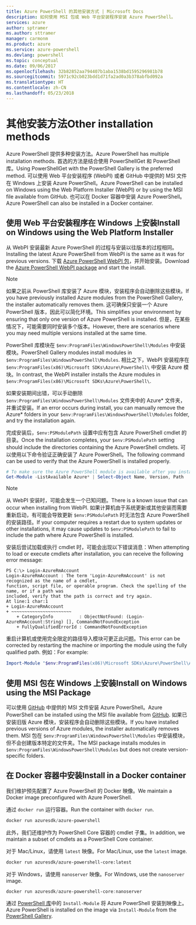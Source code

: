 ```yaml
---
title: Azure PowerShell 的其他安装方式 | Microsoft Docs
description: 如何使用 MSI 包或 Web 平台安装程序安装 Azure PowerShell。
services: azure
author: sptramer
ms.author: sttramer
manager: carmonm
ms.product: azure
ms.service: azure-powershell
ms.devlang: powershell
ms.topic: conceptual
ms.date: 09/06/2017
ms.openlocfilehash: 32b82852aa794407b1aba1538bd1595296981b78
ms.sourcegitcommit: 5971c92cb023bdd1d71fa2ad0a3b378abfbd092a
ms.translationtype: HT
ms.contentlocale: zh-CN
ms.lasthandoff: 05/23/2018
---
```

# <a name="other-installation-methods"></a><span data-ttu-id="ef09d-103">其他安装方法</span><span class="sxs-lookup"><span data-stu-id="ef09d-103">Other installation methods</span></span>

<span data-ttu-id="ef09d-104">Azure PowerShell 提供多种安装方法。</span><span class="sxs-lookup"><span data-stu-id="ef09d-104">Azure PowerShell has multiple installation methods.</span></span> <span data-ttu-id="ef09d-105">首选的方法是结合使用 PowerShellGet 和 PowerShell 库。</span><span class="sxs-lookup"><span data-stu-id="ef09d-105">Using PowerShellGet with the PowerShell Gallery is the preferred method.</span></span> <span data-ttu-id="ef09d-106">可以使用 Web 平台安装程序 (WebPI) 或者 GitHub 中提供的 MSI 文件在 Windows 上安装 Azure PowerShell。</span><span class="sxs-lookup"><span data-stu-id="ef09d-106">Azure PowerShell can be installed on Windows using the Web Platform Installer (WebPI) or by using the MSI file available from GitHub.</span></span> <span data-ttu-id="ef09d-107">也可以在 Docker 容器中安装 Azure PowerShell。</span><span class="sxs-lookup"><span data-stu-id="ef09d-107">Azure PowerShell can also be installed in a Docker container.</span></span>

## <a name="install-on-windows-using-the-web-platform-installer"></a><span data-ttu-id="ef09d-108">使用 Web 平台安装程序在 Windows 上安装</span><span class="sxs-lookup"><span data-stu-id="ef09d-108">Install on Windows using the Web Platform Installer</span></span>

<span data-ttu-id="ef09d-109">从 WebPI 安装最新 Azure PowerShell 的过程与安装以往版本的过程相同。</span><span class="sxs-lookup"><span data-stu-id="ef09d-109">Installing the latest Azure PowerShell from WebPI is the same as it was for previous versions.</span></span>
<span data-ttu-id="ef09d-110">下载 [Azure PowerShell WebPI 包](http://aka.ms/webpi-azps)，并开始安装。</span><span class="sxs-lookup"><span data-stu-id="ef09d-110">Download the [Azure PowerShell WebPI package](http://aka.ms/webpi-azps) and start the install.</span></span>

> [!NOTE]
> <span data-ttu-id="ef09d-111">如果之前从 PowerShell 库安装了 Azure 模块，安装程序会自动删除这些模块。</span><span class="sxs-lookup"><span data-stu-id="ef09d-111">If you have previously installed Azure modules from the PowerShell Gallery, the installer automatically removes them.</span></span> <span data-ttu-id="ef09d-112">这可确保只安装一个 Azure PowerShell 版本，因此可以简化环境。</span><span class="sxs-lookup"><span data-stu-id="ef09d-112">This simplifies your environment by ensuring that only one version of Azure PowerShell is installed.</span></span> <span data-ttu-id="ef09d-113">但是，在某些情况下，可能需要同时安装多个版本。</span><span class="sxs-lookup"><span data-stu-id="ef09d-113">However, there are scenarios where you may need multiple versions installed at the same time.</span></span>
>
> <span data-ttu-id="ef09d-114">PowerShell 库模块在 `$env:ProgramFiles\WindowsPowerShell\Modules` 中安装模块。</span><span class="sxs-lookup"><span data-stu-id="ef09d-114">PowerShell Gallery modules install modules in `$env:ProgramFiles\WindowsPowerShell\Modules`.</span></span> <span data-ttu-id="ef09d-115">相比之下，WebPI 安装程序在 `$env:ProgramFiles(x86)\Microsoft SDKs\Azure\PowerShell\` 中安装 Azure 模块。</span><span class="sxs-lookup"><span data-stu-id="ef09d-115">In contrast, the WebPI installer installs the Azure modules in `$env:ProgramFiles(x86)\Microsoft SDKs\Azure\PowerShell\`.</span></span>
>
> <span data-ttu-id="ef09d-116">如果安装期间出错，可以手动删除 `$env:ProgramFiles\WindowsPowerShell\Modules` 文件夹中的 Azure\* 文件夹，并重试安装。</span><span class="sxs-lookup"><span data-stu-id="ef09d-116">If an error occurs during install, you can manually remove the Azure\* folders in your `$env:ProgramFiles\WindowsPowerShell\Modules` folder, and try the installation again.</span></span>

<span data-ttu-id="ef09d-117">完成安装后，`$env:PSModulePath` 设置中应有包含 Azure PowerShell cmdlet 的目录。</span><span class="sxs-lookup"><span data-stu-id="ef09d-117">Once the installation completes, your `$env:PSModulePath` setting should include the directories containing the Azure PowerShell cmdlets.</span></span> <span data-ttu-id="ef09d-118">可以使用以下命令验证正确安装了 Azure PowerShell。</span><span class="sxs-lookup"><span data-stu-id="ef09d-118">The following command can be used to verify that the Azure PowerShell is installed properly.</span></span>

```powershell
# To make sure the Azure PowerShell module is available after you install
Get-Module -ListAvailable Azure* | Select-Object Name, Version, Path
```

> [!NOTE]
> <span data-ttu-id="ef09d-119">从 WebPI 安装时，可能会发生一个已知问题。</span><span class="sxs-lookup"><span data-stu-id="ef09d-119">There is a known issue that can occur when installing from WebPI.</span></span> <span data-ttu-id="ef09d-120">如果计算机由于系统更新或其他安装而需要重新启动，有可能会导致更新 `$env:PSModulePath` 时无法包含 Azure PowerShell 的安装路径。</span><span class="sxs-lookup"><span data-stu-id="ef09d-120">If your computer requires a restart due to system updates or other installations, it may cause updates to `$env:PSModulePath` to fail to include the path where Azure PowerShell is installed.</span></span>

<span data-ttu-id="ef09d-121">安装后尝试加载或执行 cmdlet 时，可能会出现以下错误消息：</span><span class="sxs-lookup"><span data-stu-id="ef09d-121">When attempting to load or execute cmdlets after installation, you can receive the following error message:</span></span>

```
PS C:\> Login-AzureRmAccount
Login-AzureRmAccount : The term 'Login-AzureRmAccount' is not recognized as the name of a cmdlet,
function, script file, or operable program. Check the spelling of the name, or if a path was
included, verify that the path is correct and try again.
At line:1 char:1
+ Login-AzureRmAccount
+ ~~~~~~~~~~~~~~~~~~~~~~~
    + CategoryInfo          : ObjectNotFound: (Login-AzureRmAccount:String) [], CommandNotFoundException
    + FullyQualifiedErrorId : CommandNotFoundException
```

<span data-ttu-id="ef09d-122">重启计算机或使用完全限定的路径导入模块可更正此问题。</span><span class="sxs-lookup"><span data-stu-id="ef09d-122">This error can be corrected by restarting the machine or importing the module using the fully qualified path.</span></span> <span data-ttu-id="ef09d-123">例如：</span><span class="sxs-lookup"><span data-stu-id="ef09d-123">For example:</span></span>

```powershell
Import-Module "$env:ProgramFiles(x86)\Microsoft SDKs\Azure\PowerShell\AzureRM.psd1"
```

## <a name="install-on-windows-using-the-msi-package"></a><span data-ttu-id="ef09d-124">使用 MSI 包在 Windows 上安装</span><span class="sxs-lookup"><span data-stu-id="ef09d-124">Install on Windows using the MSI Package</span></span>

<span data-ttu-id="ef09d-125">可以使用 [GitHub](https://github.com/Azure/azure-powershell/releases/latest) 中提供的 MSI 文件安装 Azure PowerShell。</span><span class="sxs-lookup"><span data-stu-id="ef09d-125">Azure PowerShell can be installed using the MSI file available from [GitHub](https://github.com/Azure/azure-powershell/releases/latest).</span></span> <span data-ttu-id="ef09d-126">如果已安装旧版 Azure 模块，安装程序会自动删除这些模块。</span><span class="sxs-lookup"><span data-stu-id="ef09d-126">If you have installed previous versions of Azure modules, the installer automatically removes them.</span></span> <span data-ttu-id="ef09d-127">MSI 包在 `$env:ProgramFiles\WindowsPowerShell\Modules` 中安装模块，但不会创建版本特定的文件夹。</span><span class="sxs-lookup"><span data-stu-id="ef09d-127">The MSI package installs modules in `$env:ProgramFiles\WindowsPowerShell\Modules` but does not create version-specific folders.</span></span>

## <a name="install-in-a-docker-container"></a><span data-ttu-id="ef09d-128">在 Docker 容器中安装</span><span class="sxs-lookup"><span data-stu-id="ef09d-128">Install in a Docker container</span></span>

<span data-ttu-id="ef09d-129">我们维护预先配置了 Azure PowerShell 的 Docker 映像。</span><span class="sxs-lookup"><span data-stu-id="ef09d-129">We maintain a Docker image preconfigured with Azure PowerShell.</span></span>

<span data-ttu-id="ef09d-130">通过 `docker run` 运行容器。</span><span class="sxs-lookup"><span data-stu-id="ef09d-130">Run the container with `docker run`.</span></span>

```powershell
docker run azuresdk/azure-powershell
```

<span data-ttu-id="ef09d-131">此外，我们还维护作为 PowerShell Core 容器的 cmdlet 子集。</span><span class="sxs-lookup"><span data-stu-id="ef09d-131">In addition, we maintain a subset of cmdlets as a PowerShell Core container.</span></span>

<span data-ttu-id="ef09d-132">对于 Mac/Linux，请使用 `latest` 映像。</span><span class="sxs-lookup"><span data-stu-id="ef09d-132">For Mac/Linux, use the `latest` image.</span></span>

```bash
docker run azuresdk/azure-powershell-core:latest
```

<span data-ttu-id="ef09d-133">对于 Windows，请使用 `nanoserver` 映像。</span><span class="sxs-lookup"><span data-stu-id="ef09d-133">For Windows, use the `nanoserver` image.</span></span>

```powershell
docker run azuresdk/azure-powershell-core:nanoserver
```

<span data-ttu-id="ef09d-134">通过 [PowerShell 库](https://www.powershellgallery.com/)中的 `Install-Module` 将 Azure PowerShell 安装到映像上。</span><span class="sxs-lookup"><span data-stu-id="ef09d-134">Azure PowerShell is installed on the image via `Install-Module` from the [PowerShell Gallery](https://www.powershellgallery.com/).</span></span>